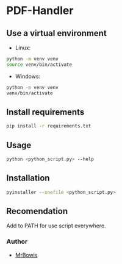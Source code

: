 # PDF-Handler

## Use a virtual environment

- Linux:
```bash
python -m venv venv
source venv/bin/activate
```

- Windows:

```bash
python -m venv venv
venv/bin/activate
```

## Install requirements

```bash
pip install -r requirements.txt
```

## Usage

```bash
python <python_script.py> --help
```

## Installation
```bash
pyinstaller --onefile <python_script.py>
```

## Recomendation
Add to PATH for use script everywhere.

### Author
- [MrBowis](https://github.com/MrBowis)
